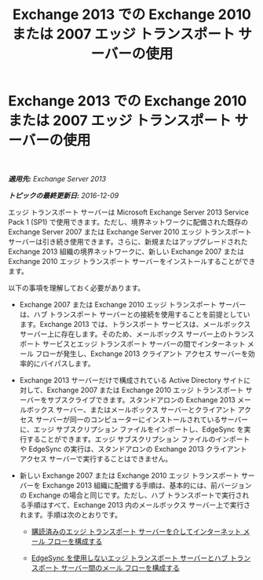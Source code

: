 ﻿---
title: 'Exchange 2013 での Exchange 2010 または 2007 エッジ トランスポート サーバーの使用'
TOCTitle: Exchange 2013 での Exchange 2010 または 2007 エッジ トランスポート サーバーの使用
ms:assetid: ce99b4bd-868c-4767-9009-e22c17ac0ac7
ms:mtpsurl: https://technet.microsoft.com/ja-jp/library/JJ150569(v=EXCHG.150)
ms:contentKeyID: 48270060
ms.date: 04/24/2018
mtps_version: v=EXCHG.150
ms.translationtype: HT
---

# Exchange 2013 での Exchange 2010 または 2007 エッジ トランスポート サーバーの使用

 

_**適用先:** Exchange Server 2013_

_**トピックの最終更新日:** 2016-12-09_

エッジ トランスポート サーバーは Microsoft Exchange Server 2013 Service Pack 1 (SP1) で使用できます。ただし、境界ネットワークに配備された既存の Exchange Server 2007 または Exchange Server 2010 エッジ トランスポート サーバーは引き続き使用できます。さらに、新規またはアップグレードされた Exchange 2013 組織の境界ネットワークに、新しい Exchange 2007 または Exchange 2010 エッジ トランスポート サーバーをインストールすることができます。

以下の事項を理解しておく必要があります。

  - Exchange 2007 または Exchange 2010 エッジ トランスポート サーバーは、ハブ トランスポート サーバーとの接続を使用することを前提としています。Exchange 2013 では、トランスポート サービスは、メールボックス サーバー上に存在します。そのため、メールボックス サーバー上のトランスポート サービスとエッジ トランスポート サーバーの間でインターネット メール フローが発生し、Exchange 2013 クライアント アクセス サーバーを効率的にバイパスします。

  - Exchange 2013 サーバーだけで構成されている Active Directory サイトに対して、Exchange 2007 または Exchange 2010 エッジ トランスポート サーバーをサブスクライブできます。スタンドアロンの Exchange 2013 メールボックス サーバー、またはメールボックス サーバーとクライアント アクセス サーバーが同一のコンピューターにインストールされているサーバーに、エッジ サブスクリプション ファイルをインポートし、EdgeSync を実行することができます。エッジ サブスクリプション ファイルのインポートや EdgeSync の実行は、スタンドアロンの Exchange 2013 クライアント アクセス サーバーで実行することはできません。

  - 新しい Exchange 2007 または Exchange 2010 エッジ トランスポート サーバーを Exchange 2013 組織に配備する手順は、基本的には、前バージョンの Exchange の場合と同じです。ただし、ハブ トランスポートで実行される手順はすべて、Exchange 2013 内のメールボックス サーバー上で実行されます。手順は次のとおりです。
    
      - [購読済みのエッジ トランスポート サーバーを介してインターネット メール フローを構成する](https://go.microsoft.com/fwlink/p/?linkid=275859)
    
      - [EdgeSync を使用しないエッジ トランスポート サーバーとハブ トランスポート サーバー間のメール フローを構成する](https://go.microsoft.com/fwlink/p/?linkid=276661)

